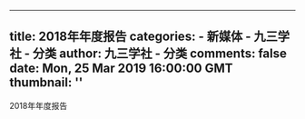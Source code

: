 
---
title: 2018年年度报告
categories: 
    - 新媒体
    - 九三学社 - 分类
author: 九三学社 - 分类
comments: false
date: Mon, 25 Mar 2019 16:00:00 GMT
thumbnail: ''
---

<div>   
2018年年度报告  
</div>
            